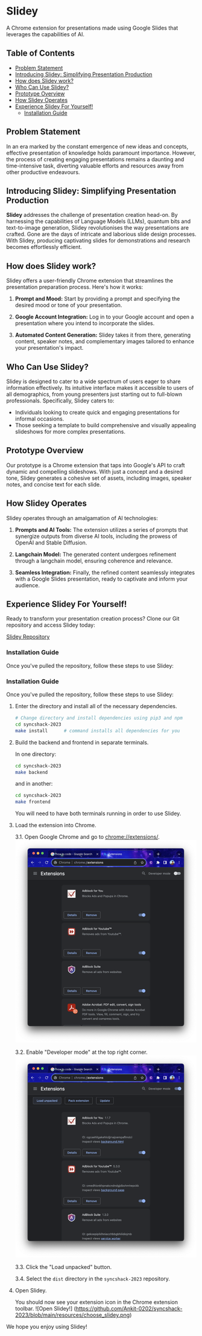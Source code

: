 # Slidey

A Chrome extension for presentations made using Google Slides that leverages the capabilities of AI.

## Table of Contents

- [Problem Statement](#problem-statement)
- [Introducing Slidey: Simplifying Presentation Production](#introducing-slidey-simplifying-presentation-production)
- [How does Slidey work?](#how-does-slidey-work)
- [Who Can Use Slidey?](#who-can-use-slidey)
- [Prototype Overview](#prototype-overview)
- [How Slidey Operates](#how-slidey-operates)
- [Experience Slidey For Yourself!](#experience-slidey-for-yourself)
    - [Installation Guide](#installation-guide)

## Problem Statement

In an era marked by the constant emergence of new ideas and concepts, effective presentation of knowledge holds paramount importance. However, the process of creating engaging presentations remains a daunting and time-intensive task, diverting valuable efforts and resources away from other productive endeavours.

## Introducing Slidey: Simplifying Presentation Production

**Slidey** addresses the challenge of presentation creation head-on. By harnessing the capabilities of Language Models (LLMs), quantum bits and text-to-image generation, Slidey revolutionises the way presentations are crafted. Gone are the days of intricate and laborious slide design processes. With Slidey, producing captivating slides for demonstrations and research becomes effortlessly efficient.

## How does Slidey work?

Slidey offers a user-friendly Chrome extension that streamlines the presentation preparation process. Here's how it works:

1. **Prompt and Mood:** Start by providing a prompt and specifying the desired mood or tone of your presentation.

2. **Google Account Integration:** Log in to your Google account and open a presentation where you intend to incorporate the slides.

3. **Automated Content Generation:** Slidey takes it from there, generating content, speaker notes, and complementary images tailored to enhance your presentation's impact.

## Who Can Use Slidey?

Slidey is designed to cater to a wide spectrum of users eager to share information effectively. Its intuitive interface makes it accessible to users of all demographics, from young presenters just starting out to full-blown professionals. Specifically, Slidey caters to:

- Individuals looking to create quick and engaging presentations for informal occasions.
- Those seeking a template to build comprehensive and visually appealing slideshows for more complex presentations.

## Prototype Overview

Our prototype is a Chrome extension that taps into Google's API to craft dynamic and compelling slideshows. With just a concept and a desired tone, Slidey generates a cohesive set of assets, including images, speaker notes, and concise text for each slide.

## How Slidey Operates

Slidey operates through an amalgamation of AI technologies:

1. **Prompts and AI Tools:** The extension utilizes a series of prompts that synergize outputs from diverse AI tools, including the prowess of OpenAI and Stable Diffusion.

2. **Langchain Model:** The generated content undergoes refinement through a langchain model, ensuring coherence and relevance.

3. **Seamless Integration:** Finally, the refined content seamlessly integrates with a Google Slides presentation, ready to captivate and inform your audience.

## Experience Slidey For Yourself!

Ready to transform your presentation creation process? Clone our Git repository and access Slidey today:

[Slidey Repository](https://github.com/Ankit-0202/syncshack-2023.git)

### Installation Guide

Once you've pulled the repository, follow these steps to use Slidey:

### Installation Guide

Once you've pulled the repository, follow these steps to use Slidey:

1. Enter the directory and install all of the necessary dependencies.

    ```bash
    # Change directory and install dependencies using pip3 and npm
    cd syncshack-2023
    make install      # command installs all dependencies for you
    ```

2. Build the backend and frontend in separate terminals.

    In one directory:

    ```bash
    cd syncshack-2023
    make backend
    ```

    and in another:

    ```bash
    cd syncshack-2023
    make frontend
    ```

    You will need to have both terminals running in order to use Slidey.

3. Load the extension into Chrome.

    3.1. Open Google Chrome and go to [chrome://extensions/](chrome://extensions/).
    ![Extensions page on Google Chrome](https://github.com/Ankit-0202/syncshack-2023/blob/main/resources/extensions_page.png)

    3.2. Enable "Developer mode" at the top right corner.
    ![Developer tools on the extensions page for Chrome](https://github.com/Ankit-0202/syncshack-2023/blob/main/resources/dev_tools.png)

    3.3. Click the "Load unpacked" button.

    3.4. Select the `dist` directory in the `syncshack-2023` repository.

4. Open Slidey.

    You should now see your extension icon in the Chrome extension toolbar.
    ![Open Slidey!] (https://github.com/Ankit-0202/syncshack-2023/blob/main/resources/choose_slidey.png)

We hope you enjoy using Slidey!